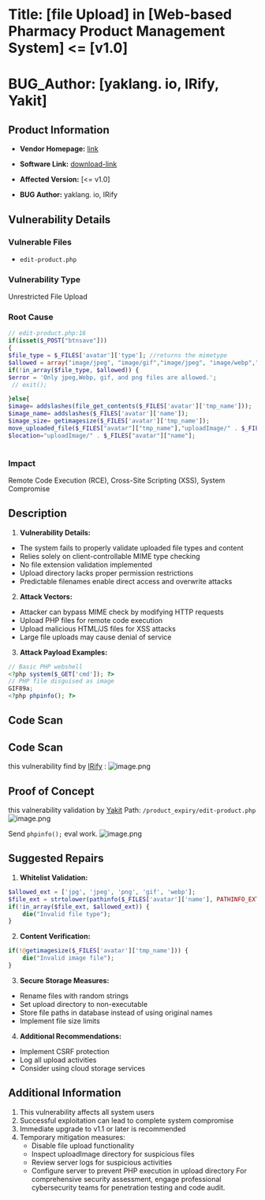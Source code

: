 

# Title: [file Upload] in [Web-based Pharmacy Product Management System] <= [v1.0]

# **BUG_Author:** [yaklang. io, IRify, Yakit]

## Product Information
- **Vendor Homepage:** [link](https://www.sourcecodester.com/php/17883/web-based-product-alert-system.html)
- **Software Link:** [download-link](https://www.sourcecodester.com/sites/default/files/download/Senior%20Walter/product_expiry.zip)
- **Affected Version:** [<= v1.0]

- **BUG Author:** yaklang. io, IRify 

## Vulnerability Details
### Vulnerable Files
* `edit-product.php`
### Vulnerability Type
Unrestricted File Upload
### Root Cause

```php
// edit-product.php:16
if(isset($_POST["btnsave"]))
{
$file_type = $_FILES['avatar']['type']; //returns the mimetype
$allowed = array("image/jpeg", "image/gif","image/jpeg", "image/webp","image/png");
if(!in_array($file_type, $allowed)) {
$error = 'Only jpeg,Webp, gif, and png files are allowed.';
 // exit();

}else{
$image= addslashes(file_get_contents($_FILES['avatar']['tmp_name']));
$image_name= addslashes($_FILES['avatar']['name']);
$image_size= getimagesize($_FILES['avatar']['tmp_name']);
move_uploaded_file($_FILES["avatar"]["tmp_name"],"uploadImage/" . $_FILES["avatar"]["name"]);			
$location="uploadImage/" . $_FILES["avatar"]["name"];		
		
```

### Impact
Remote Code Execution (RCE), Cross-Site Scripting (XSS), System Compromise

## Description
1. **Vulnerability Details:**

- The system fails to properly validate uploaded file types and content
- Relies solely on client-controllable MIME type checking
- No file extension validation implemented
- Upload directory lacks proper permission restrictions
- Predictable filenames enable direct access and overwrite attacks

2. **Attack Vectors:**

- Attacker can bypass MIME check by modifying HTTP requests
- Upload PHP files for remote code execution
- Upload malicious HTML/JS files for XSS attacks
- Large file uploads may cause denial of service

3. **Attack Payload Examples:**


```php
// Basic PHP webshell
<?php system($_GET['cmd']); ?>
// PHP file disguised as image
GIF89a;
<?php phpinfo(); ?>
```

## Code Scan
## Code Scan 
this vulnerability find by [IRify](ssa.to) :
![image.png](https://s2.loli.net/2025/04/08/n9IkJoOzNRxw8FU.png)

## Proof of Concept
this valnerability validation by [Yakit](https://www.yaklang.io/)
Path: `/product_expiry/edit-product.php`
![image.png](https://s2.loli.net/2025/04/08/qyxRVhtFvA5lmuX.png)



Send `phpinfo();` eval work. 
![image.png](https://s2.loli.net/2025/04/08/vNUmWcO9rnxoCZy.png)


## Suggested Repairs
1. **Whitelist Validation:**
```php
$allowed_ext = ['jpg', 'jpeg', 'png', 'gif', 'webp'];
$file_ext = strtolower(pathinfo($_FILES['avatar']['name'], PATHINFO_EXTENSION));
if(!in_array($file_ext, $allowed_ext)) {
    die("Invalid file type");
}
```
2. **Content Verification:**
```php
if(!@getimagesize($_FILES['avatar']['tmp_name'])) {
    die("Invalid image file");
}
```
3. **Secure Storage Measures:**
- Rename files with random strings
- Set upload directory to non-executable
- Store file paths in database instead of using original names
- Implement file size limits
4. **Additional Recommendations:**
- Implement CSRF protection
- Log all upload activities
- Consider using cloud storage services
## Additional Information
1. This vulnerability affects all system users
2. Successful exploitation can lead to complete system compromise
3. Immediate upgrade to v1.1 or later is recommended
4. Temporary mitigation measures:
   - Disable file upload functionality
   - Inspect uploadImage directory for suspicious files
   - Review server logs for suspicious activities
   - Configure server to prevent PHP execution in upload directory
For comprehensive security assessment, engage professional cybersecurity teams for penetration testing and code audit.
